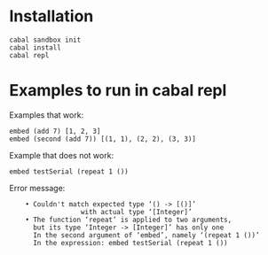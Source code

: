 # Installation

```
cabal sandbox init
cabal install
cabal repl
```

# Examples to run in cabal repl

Examples that work:

```
embed (add 7) [1, 2, 3]
embed (second (add 7)) [(1, 1), (2, 2), (3, 3)]
```
Example that does not work:

```
embed testSerial (repeat 1 ())
```

Error message:

```
    • Couldn't match expected type ‘() -> [()]’
                  with actual type ‘[Integer]’
    • The function ‘repeat’ is applied to two arguments,
      but its type ‘Integer -> [Integer]’ has only one
      In the second argument of ‘embed’, namely ‘(repeat 1 ())’
      In the expression: embed testSerial (repeat 1 ())
```

